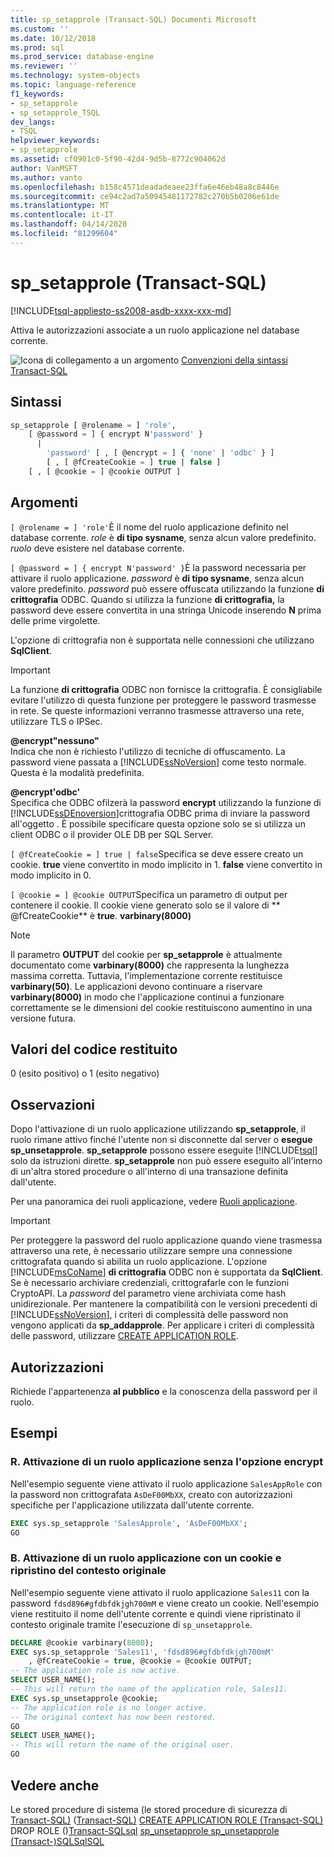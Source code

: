 ```yaml
---
title: sp_setapprole (Transact-SQL) Documenti Microsoft
ms.custom: ''
ms.date: 10/12/2018
ms.prod: sql
ms.prod_service: database-engine
ms.reviewer: ''
ms.technology: system-objects
ms.topic: language-reference
f1_keywords:
- sp_setapprole
- sp_setapprole_TSQL
dev_langs:
- TSQL
helpviewer_keywords:
- sp_setapprole
ms.assetid: cf0901c0-5f90-42d4-9d5b-8772c904062d
author: VanMSFT
ms.author: vanto
ms.openlocfilehash: b158c4571deadadeaee23ffa6e46eb48a8c8446e
ms.sourcegitcommit: ce94c2ad7a50945481172782c270b5b0206e61de
ms.translationtype: MT
ms.contentlocale: it-IT
ms.lasthandoff: 04/14/2020
ms.locfileid: "81299604"
---
```

# <a name="sp_setapprole-transact-sql"></a>sp_setapprole (Transact-SQL)

[!INCLUDE[tsql-appliesto-ss2008-asdb-xxxx-xxx-md](../../includes/tsql-appliesto-ss2008-asdb-xxxx-xxx-md.md)]

  Attiva le autorizzazioni associate a un ruolo applicazione nel database corrente.  
  
 ![Icona di collegamento a un argomento](../../database-engine/configure-windows/media/topic-link.gif "Icona di collegamento a un argomento") [Convenzioni della sintassi Transact-SQL](../../t-sql/language-elements/transact-sql-syntax-conventions-transact-sql.md)  
  
## <a name="syntax"></a>Sintassi  

```sql
sp_setapprole [ @rolename = ] 'role',  
    [ @password = ] { encrypt N'password' }
      |  
        'password' [ , [ @encrypt = ] { 'none' | 'odbc' } ]  
        [ , [ @fCreateCookie = ] true | false ]  
    [ , [ @cookie = ] @cookie OUTPUT ]  
```

## <a name="arguments"></a>Argomenti

`[ @rolename = ] 'role'`È il nome del ruolo applicazione definito nel database corrente. *role* è **di tipo sysname**, senza alcun valore predefinito. *ruolo* deve esistere nel database corrente.  
  
`[ @password = ] { encrypt N'password' }`È la password necessaria per attivare il ruolo applicazione. *password* è **di tipo sysname**, senza alcun valore predefinito. *password* può essere offuscata utilizzando la funzione **di crittografia** ODBC. Quando si utilizza la funzione **di crittografia,** la password deve essere convertita in una stringa Unicode inserendo **N** prima delle prime virgolette.  
  
 L'opzione di crittografia non è supportata nelle connessioni che utilizzano **SqlClient**.  
  
> [!IMPORTANT]  
> La funzione **di crittografia** ODBC non fornisce la crittografia. È consigliabile evitare l'utilizzo di questa funzione per proteggere le password trasmesse in rete. Se queste informazioni verranno trasmesse attraverso una rete, utilizzare TLS o IPSec.
  
 **@encrypt"nessuno"**  
 Indica che non è richiesto l'utilizzo di tecniche di offuscamento. La password viene passata a [!INCLUDE[ssNoVersion](../../includes/ssnoversion-md.md)] come testo normale. Questa è la modalità predefinita.  
  
 **@encrypt'odbc'**  
 Specifica che ODBC ofilzerà la password **encrypt** utilizzando la funzione di [!INCLUDE[ssDEnoversion](../../includes/ssdenoversion-md.md)]crittografia ODBC prima di inviare la password all'oggetto . È possibile specificare questa opzione solo se si utilizza un client ODBC o il provider OLE DB per SQL Server.  
  
`[ @fCreateCookie = ] true | false`Specifica se deve essere creato un cookie. **true** viene convertito in modo implicito in 1. **false** viene convertito in modo implicito in 0.  
  
`[ @cookie = ] @cookie OUTPUT`Specifica un parametro di output per contenere il cookie. Il cookie viene generato solo se il valore di ** \@fCreateCookie** è **true**. **varbinary(8000)**  
  
> [!NOTE]  
> Il parametro **OUTPUT** del cookie per **sp_setapprole** è attualmente documentato come **varbinary(8000)** che rappresenta la lunghezza massima corretta. Tuttavia, l'implementazione corrente restituisce **varbinary(50)**. Le applicazioni devono continuare a riservare **varbinary(8000)** in modo che l'applicazione continui a funzionare correttamente se le dimensioni del cookie restituiscono aumentino in una versione futura.
  
## <a name="return-code-values"></a>Valori del codice restituito

 0 (esito positivo) o 1 (esito negativo)  
  
## <a name="remarks"></a>Osservazioni

 Dopo l'attivazione di un ruolo applicazione utilizzando **sp_setapprole**, il ruolo rimane attivo finché l'utente non si disconnette dal server o **esegue sp_unsetapprole**. **sp_setapprole** possono essere eseguite [!INCLUDE[tsql](../../includes/tsql-md.md)] solo da istruzioni dirette. **sp_setapprole** non può essere eseguito all'interno di un'altra stored procedure o all'interno di una transazione definita dall'utente.  
  
 Per una panoramica dei ruoli applicazione, vedere [Ruoli applicazione](../../relational-databases/security/authentication-access/application-roles.md).  
  
> [!IMPORTANT]  
> Per proteggere la password del ruolo applicazione quando viene trasmessa attraverso una rete, è necessario utilizzare sempre una connessione crittografata quando si abilita un ruolo applicazione.
> L'opzione [!INCLUDE[msCoName](../../includes/msconame-md.md)] **di crittografia** ODBC non è supportata da **SqlClient**. Se è necessario archiviare credenziali, crittografarle con le funzioni CryptoAPI. La *password* del parametro viene archiviata come hash unidirezionale. Per mantenere la compatibilità con le versioni precedenti di [!INCLUDE[ssNoVersion](../../includes/ssnoversion-md.md)], i criteri di complessità delle password non vengono applicati da **sp_addapprole**. Per applicare i criteri di complessità delle password, utilizzare [CREATE APPLICATION ROLE](../../t-sql/statements/create-application-role-transact-sql.md).  
  
## <a name="permissions"></a>Autorizzazioni

Richiede l'appartenenza **al pubblico** e la conoscenza della password per il ruolo.  
  
## <a name="examples"></a>Esempi  
  
### <a name="a-activating-an-application-role-without-the-encrypt-option"></a>R. Attivazione di un ruolo applicazione senza l'opzione encrypt

 Nell'esempio seguente viene attivato il ruolo applicazione `SalesAppRole` con la password non crittografata `AsDeF00MbXX`, creato con autorizzazioni specifiche per l'applicazione utilizzata dall'utente corrente.

```sql
EXEC sys.sp_setapprole 'SalesApprole', 'AsDeF00MbXX';  
GO
```

### <a name="b-activating-an-application-role-with-a-cookie-and-then-reverting-to-the-original-context"></a>B. Attivazione di un ruolo applicazione con un cookie e ripristino del contesto originale

 Nell'esempio seguente viene attivato il ruolo applicazione `Sales11` con la password `fdsd896#gfdbfdkjgh700mM` e viene creato un cookie. Nell'esempio viene restituito il nome dell'utente corrente e quindi viene ripristinato il contesto originale tramite l'esecuzione di `sp_unsetapprole`.  

```sql
DECLARE @cookie varbinary(8000);  
EXEC sys.sp_setapprole 'Sales11', 'fdsd896#gfdbfdkjgh700mM'  
    , @fCreateCookie = true, @cookie = @cookie OUTPUT;  
-- The application role is now active.  
SELECT USER_NAME();  
-- This will return the name of the application role, Sales11.  
EXEC sys.sp_unsetapprole @cookie;  
-- The application role is no longer active.  
-- The original context has now been restored.  
GO  
SELECT USER_NAME();  
-- This will return the name of the original user.
GO
```

## <a name="see-also"></a>Vedere anche

 Le stored procedure di sistema &#40;le stored procedure di sicurezza di [Transact-SQL&#41;](../../relational-databases/system-stored-procedures/system-stored-procedures-transact-sql.md) &#40;[Transact-SQL&#41;](../../relational-databases/system-stored-procedures/security-stored-procedures-transact-sql.md) [CREATE APPLICATION ROLE &#40;Transact-SQL&#41;](../../t-sql/statements/create-application-role-transact-sql.md) DROP ROLE &#40;&#41;[Transact-SQLsql](../../t-sql/statements/drop-application-role-transact-sql.md) [sp_unsetapprole sp_unsetapprole &#40;Transact-&#41;SQLSqlSQL](../../relational-databases/system-stored-procedures/sp-unsetapprole-transact-sql.md)
